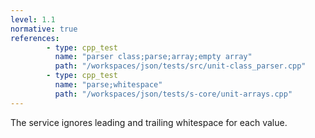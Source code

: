 ```yaml
---
level: 1.1
normative: true
references:
        - type: cpp_test
          name: "parser class;parse;array;empty array"
          path: "/workspaces/json/tests/src/unit-class_parser.cpp"
        - type: cpp_test
          name: "parse;whitespace"
          path: "/workspaces/json/tests/s-core/unit-arrays.cpp"
---
```


The service ignores leading and trailing whitespace for each value.